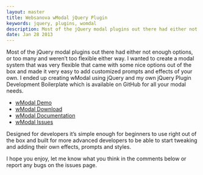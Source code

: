 ```yaml
---
layout: master
title: Websanova wModal jQuery Plugin
keywords: jquery, plugins, womdal
description: Most of the jQuery modal plugins out there had either not enough options, or too many and weren’t too flexible either way.
date: Jan 28 2013
---
```


Most of the jQuery modal plugins out there had either not enough options, or too many and weren’t too flexible either way. I wanted to create a modal system that was very flexible that came with some nice options out of the box and made it very easy to add customized prompts and effects of your own. I ended up creating wModal using jQuery and my own jQuery Plugin Development Boilerplate which is available on GitHub for all your modal needs.

* [wModal Demo](http://wmodal.websanova.com)
* [wModal Download](https://github.com/websanova/wModal/releases)
* [wModal Documentation](https://github.com/websanova/wModal#wmodaljs)
* [wModal Issues](https://github.com/websanova/wModal/issues)

Designed for developers it’s simple enough for beginners to use right out of the box and built for more advanced developers to be able to start tweaking and adding their own effects, prompts and styles.

I hope you enjoy, let me know what you think in the comments below or report any bugs on the issues page.